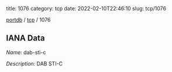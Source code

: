 title: 1076
category: tcp
date: 2022-02-10T22:46:10
slug: tcp/1076

[portdb](/) / [tcp](/category/tcp.html) / 1076


## IANA Data

_Name:_ dab-sti-c

_Description:_ DAB STI-C

